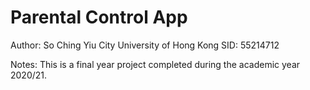 # Parental Control App
 Author: So Ching Yiu
 City University of Hong Kong
 SID: 55214712

Notes:
This is a final year project completed during the academic year 2020/21.
